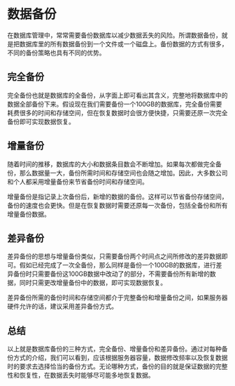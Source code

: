 # 数据备份

在数据库管理中，常常需要备份数据库以减少数据丢失的风险。所谓数据备份，就是把数据库里的所有数据备份到一个文件或一个磁盘上。备份数据的方式有很多，不同的备份策略也具有不同的优势。

## 完全备份

完全备份也就是数据库的全备份，从字面上即可看出其含义，完整地将数据库中的数据全部备份下来。假设现在我们需要备份一个100GB的数据库，完全备份需要耗费很多的时间和存储空间，但在恢复数据时会很方便快捷，只需要还原一次完全备份即可实现数据恢复。

## 增量备份

随着时间的推移，数据库的大小和数据条目数会不断增加。如果每次都做完全备份，那么数据量一大，备份所需时间和存储空间也会随之增加。因此，大多数公司和个人都采用增量备份来节省备份时间和存储空间。

增量备份是指记录上次备份后，新增的数据的备份。这样可以节省备份存储空间，备份的速度也会更快。但是在恢复数据时需要还原每一次备份，包括全备份和所有增量备份数据。

## 差异备份

差异备份的思想与增量备份类似，只需要备份两个时间点之间所修改的差异数据即可。假如已经完成了一次全备份，那么同样是备份一个100GB的数据库，进行差异备份时只需要备份这100GB数据中改动了的部分，不需要备份所有新增的数据，同时只需更改增量备份中的数据，即可实现数据恢复。

差异备份所需的备份时间和存储空间都介于完整备份和增量备份之间，如果服务器硬件允许的话，建议采用差异备份方式。

## 总结

以上就是数据库备份的三种方式，完全备份、增量备份和差异备份。通过对每种备份方式的介绍，我们可以看到，应该根据服务器容量，数据修改频率以及恢复数据时的要求去选择恰当的备份方式。无论哪种方式，备份的目的就是保证数据的完整性和恢复性，在数据丢失时能够尽可能多地恢复数据。